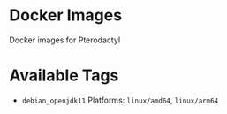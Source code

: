 # Docker Images
Docker images for Pterodactyl

# Available Tags
- `debian_openjdk11`
Platforms: `linux/amd64`, `linux/arm64`
